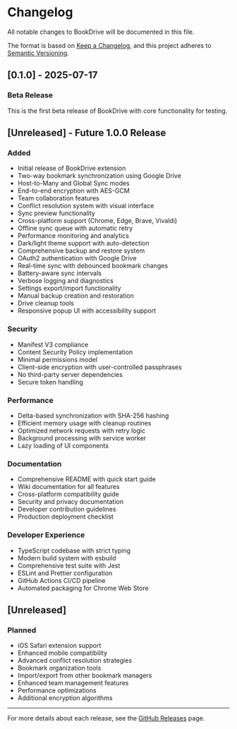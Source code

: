 # Changelog

All notable changes to BookDrive will be documented in this file.

The format is based on [Keep a Changelog](https://keepachangelog.com/en/1.0.0/),
and this project adheres to [Semantic Versioning](https://semver.org/spec/v2.0.0.html).

## [0.1.0] - 2025-07-17

### Beta Release
This is the first beta release of BookDrive with core functionality for testing.

## [Unreleased] - Future 1.0.0 Release

### Added
- Initial release of BookDrive extension
- Two-way bookmark synchronization using Google Drive
- Host-to-Many and Global Sync modes
- End-to-end encryption with AES-GCM
- Team collaboration features
- Conflict resolution system with visual interface
- Sync preview functionality
- Cross-platform support (Chrome, Edge, Brave, Vivaldi)
- Offline sync queue with automatic retry
- Performance monitoring and analytics
- Dark/light theme support with auto-detection
- Comprehensive backup and restore system
- OAuth2 authentication with Google Drive
- Real-time sync with debounced bookmark changes
- Battery-aware sync intervals
- Verbose logging and diagnostics
- Settings export/import functionality
- Manual backup creation and restoration
- Drive cleanup tools
- Responsive popup UI with accessibility support

### Security
- Manifest V3 compliance
- Content Security Policy implementation
- Minimal permissions model
- Client-side encryption with user-controlled passphrases
- No third-party server dependencies
- Secure token handling

### Performance
- Delta-based synchronization with SHA-256 hashing
- Efficient memory usage with cleanup routines
- Optimized network requests with retry logic
- Background processing with service worker
- Lazy loading of UI components

### Documentation
- Comprehensive README with quick start guide
- Wiki documentation for all features
- Cross-platform compatibility guide
- Security and privacy documentation
- Developer contribution guidelines
- Production deployment checklist

### Developer Experience
- TypeScript codebase with strict typing
- Modern build system with esbuild
- Comprehensive test suite with Jest
- ESLint and Prettier configuration
- GitHub Actions CI/CD pipeline
- Automated packaging for Chrome Web Store

## [Unreleased]

### Planned
- iOS Safari extension support
- Enhanced mobile compatibility
- Advanced conflict resolution strategies
- Bookmark organization tools
- Import/export from other bookmark managers
- Enhanced team management features
- Performance optimizations
- Additional encryption algorithms

---

For more details about each release, see the [GitHub Releases](https://github.com/your-org/bookdrive-extension/releases) page.